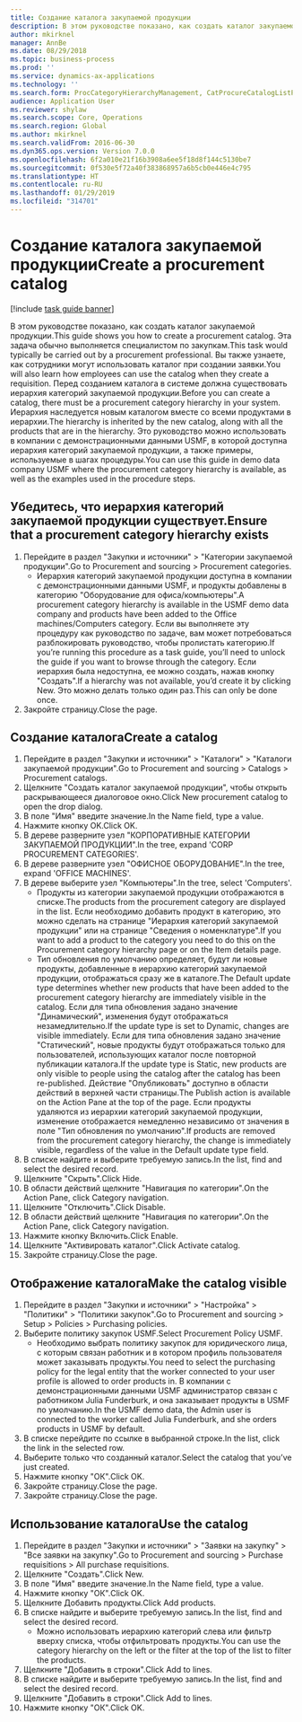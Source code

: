 ```yaml
---
title: Создание каталога закупаемой продукции
description: В этом руководстве показано, как создать каталог закупаемой продукции.
author: mkirknel
manager: AnnBe
ms.date: 08/29/2018
ms.topic: business-process
ms.prod: ''
ms.service: dynamics-ax-applications
ms.technology: ''
ms.search.form: ProcCategoryHierarchyManagement, CatProcureCatalogListPage, CatProcureCatalogCreate, CatProcureCatalogEdit, SysPolicyListPage, SysPolicy, CatCatalogPolicyRule, PurchReqTableListPage, PurchReqCreate, PurchReqTable, PurchReqAddItem
audience: Application User
ms.reviewer: shylaw
ms.search.scope: Core, Operations
ms.search.region: Global
ms.author: mkirknel
ms.search.validFrom: 2016-06-30
ms.dyn365.ops.version: Version 7.0.0
ms.openlocfilehash: 6f2a010e21f16b3908a6ee5f18d8f144c5130be7
ms.sourcegitcommit: 0f530e5f72a40f383868957a6b5cb0e446e4c795
ms.translationtype: HT
ms.contentlocale: ru-RU
ms.lasthandoff: 01/29/2019
ms.locfileid: "314701"
---
```

# <a name="create-a-procurement-catalog"></a><span data-ttu-id="94ce6-103">Создание каталога закупаемой продукции</span><span class="sxs-lookup"><span data-stu-id="94ce6-103">Create a procurement catalog</span></span>

[!include [task guide banner](../../includes/task-guide-banner.md)]

<span data-ttu-id="94ce6-104">В этом руководстве показано, как создать каталог закупаемой продукции.</span><span class="sxs-lookup"><span data-stu-id="94ce6-104">This guide shows you how to create a procurement catalog.</span></span> <span data-ttu-id="94ce6-105">Эта задача обычно выполняется специалистом по закупкам.</span><span class="sxs-lookup"><span data-stu-id="94ce6-105">This task would typically be carried out by a procurement professional.</span></span> <span data-ttu-id="94ce6-106">Вы также узнаете, как сотрудники могут использовать каталог при создании заявки.</span><span class="sxs-lookup"><span data-stu-id="94ce6-106">You will also learn how employees can use the catalog when they create a requisition.</span></span> <span data-ttu-id="94ce6-107">Перед созданием каталога в системе должна существовать иерархия категорий закупаемой продукции.</span><span class="sxs-lookup"><span data-stu-id="94ce6-107">Before you can create a catalog, there must be a procurement category hierarchy in your system.</span></span> <span data-ttu-id="94ce6-108">Иерархия наследуется новым каталогом вместе со всеми продуктами в иерархии.</span><span class="sxs-lookup"><span data-stu-id="94ce6-108">The hierarchy is inherited by the new catalog, along with all the products that are in the hierarchy.</span></span> <span data-ttu-id="94ce6-109">Это руководство можно использовать в компании с демонстрационными данными USMF, в которой доступна иерархия категорий закупаемой продукции, а также примеры, используемые в шагах процедуры.</span><span class="sxs-lookup"><span data-stu-id="94ce6-109">You can use this guide in demo data company USMF where the procurement category hierarchy is available, as well as the examples used in the procedure steps.</span></span>


## <a name="ensure-that-a-procurement-category-hierarchy-exists"></a><span data-ttu-id="94ce6-110">Убедитесь, что иерархия категорий закупаемой продукции существует.</span><span class="sxs-lookup"><span data-stu-id="94ce6-110">Ensure that a procurement category hierarchy exists</span></span>
1. <span data-ttu-id="94ce6-111">Перейдите в раздел "Закупки и источники" > "Категории закупаемой продукции".</span><span class="sxs-lookup"><span data-stu-id="94ce6-111">Go to Procurement and sourcing > Procurement categories.</span></span>
    * <span data-ttu-id="94ce6-112">Иерархия категорий закупаемой продукции доступна в компании с демонстрационными данными USMF, и продукты добавлены в категорию "Оборудование для офиса/компьютеры".</span><span class="sxs-lookup"><span data-stu-id="94ce6-112">A procurement category hierarchy is available in the USMF demo data company and products have been added to the Office machines/Computers category.</span></span> <span data-ttu-id="94ce6-113">Если вы выполняете эту процедуру как руководство по задаче, вам может потребоваться разблокировать руководство, чтобы пролистать категорию.</span><span class="sxs-lookup"><span data-stu-id="94ce6-113">If you’re running this procedure as a task guide, you’ll need to unlock the guide if you want to browse through the category.</span></span> <span data-ttu-id="94ce6-114">Если иерархия была недоступна, ее можно создать, нажав кнопку "Создать".</span><span class="sxs-lookup"><span data-stu-id="94ce6-114">If a hierarchy was not available, you’d create it by clicking New.</span></span> <span data-ttu-id="94ce6-115">Это можно делать только один раз.</span><span class="sxs-lookup"><span data-stu-id="94ce6-115">This can only be done once.</span></span>  
2. <span data-ttu-id="94ce6-116">Закройте страницу.</span><span class="sxs-lookup"><span data-stu-id="94ce6-116">Close the page.</span></span>

## <a name="create-a-catalog"></a><span data-ttu-id="94ce6-117">Создание каталога</span><span class="sxs-lookup"><span data-stu-id="94ce6-117">Create a catalog</span></span>
1. <span data-ttu-id="94ce6-118">Перейдите в раздел "Закупки и источники" > "Каталоги" > "Каталоги закупаемой продукции".</span><span class="sxs-lookup"><span data-stu-id="94ce6-118">Go to Procurement and sourcing > Catalogs > Procurement catalogs.</span></span>
2. <span data-ttu-id="94ce6-119">Щелкните "Создать каталог закупаемой продукции", чтобы открыть раскрывающееся диалоговое окно.</span><span class="sxs-lookup"><span data-stu-id="94ce6-119">Click New procurement catalog to open the drop dialog.</span></span>
3. <span data-ttu-id="94ce6-120">В поле "Имя" введите значение.</span><span class="sxs-lookup"><span data-stu-id="94ce6-120">In the Name field, type a value.</span></span>
4. <span data-ttu-id="94ce6-121">Нажмите кнопку OK.</span><span class="sxs-lookup"><span data-stu-id="94ce6-121">Click OK.</span></span>
5. <span data-ttu-id="94ce6-122">В дереве разверните узел "КОРПОРАТИВНЫЕ КАТЕГОРИИ ЗАКУПАЕМОЙ ПРОДУКЦИИ".</span><span class="sxs-lookup"><span data-stu-id="94ce6-122">In the tree, expand 'CORP PROCUREMENT CATEGORIES'.</span></span>
6. <span data-ttu-id="94ce6-123">В дереве разверните узел "ОФИСНОЕ ОБОРУДОВАНИЕ".</span><span class="sxs-lookup"><span data-stu-id="94ce6-123">In the tree, expand 'OFFICE MACHINES'.</span></span>
7. <span data-ttu-id="94ce6-124">В дереве выберите узел "Компьютеры".</span><span class="sxs-lookup"><span data-stu-id="94ce6-124">In the tree, select 'Computers'.</span></span>
    * <span data-ttu-id="94ce6-125">Продукты из категории закупаемой продукции отображаются в списке.</span><span class="sxs-lookup"><span data-stu-id="94ce6-125">The products from the procurement category are displayed in the list.</span></span> <span data-ttu-id="94ce6-126">Если необходимо добавить продукт в категорию, это можно сделать на странице "Иерархия категорий закупаемой продукции" или на странице "Сведения о номенклатуре".</span><span class="sxs-lookup"><span data-stu-id="94ce6-126">If you want to add a product to the category you need to do this on the Procurement category hierarchy page or on the Item details page.</span></span>  
    * <span data-ttu-id="94ce6-127">Тип обновления по умолчанию определяет, будут ли новые продукты, добавленные в иерархию категорий закупаемой продукции, отображаться сразу же в каталоге.</span><span class="sxs-lookup"><span data-stu-id="94ce6-127">The Default update type determines whether new products that have been added to the procurement category hierarchy are immediately visible in the catalog.</span></span> <span data-ttu-id="94ce6-128">Если для типа обновления задано значение "Динамический", изменения будут отображаться незамедлительно.</span><span class="sxs-lookup"><span data-stu-id="94ce6-128">If the update type is set to Dynamic, changes are visible immediately.</span></span> <span data-ttu-id="94ce6-129">Если для типа обновления задано значение "Статический", новые продукты будут отображаться только для пользователей, использующих каталог после повторной публикации каталога.</span><span class="sxs-lookup"><span data-stu-id="94ce6-129">If the update type is Static, new products are only visible to people using the catalog after the catalog has been re-published.</span></span> <span data-ttu-id="94ce6-130">Действие "Опубликовать" доступно в области действий в верхней части страницы.</span><span class="sxs-lookup"><span data-stu-id="94ce6-130">The Publish action is available on the Action Pane at the top of the page.</span></span> <span data-ttu-id="94ce6-131">Если продукты удаляются из иерархии категорий закупаемой продукции, изменение отображается немедленно независимо от значения в поле "Тип обновления по умолчанию".</span><span class="sxs-lookup"><span data-stu-id="94ce6-131">If products are removed from the procurement category hierarchy, the change is immediately visible, regardless of the value in the Default update type field.</span></span>  
8. <span data-ttu-id="94ce6-132">В списке найдите и выберите требуемую запись.</span><span class="sxs-lookup"><span data-stu-id="94ce6-132">In the list, find and select the desired record.</span></span>
9. <span data-ttu-id="94ce6-133">Щелкните "Скрыть".</span><span class="sxs-lookup"><span data-stu-id="94ce6-133">Click Hide.</span></span>
10. <span data-ttu-id="94ce6-134">В области действий щелкните "Навигация по категории".</span><span class="sxs-lookup"><span data-stu-id="94ce6-134">On the Action Pane, click Category navigation.</span></span>
11. <span data-ttu-id="94ce6-135">Щелкните "Отключить".</span><span class="sxs-lookup"><span data-stu-id="94ce6-135">Click Disable.</span></span>
12. <span data-ttu-id="94ce6-136">В области действий щелкните "Навигация по категории".</span><span class="sxs-lookup"><span data-stu-id="94ce6-136">On the Action Pane, click Category navigation.</span></span>
13. <span data-ttu-id="94ce6-137">Нажмите кнопку Включить.</span><span class="sxs-lookup"><span data-stu-id="94ce6-137">Click Enable.</span></span>
14. <span data-ttu-id="94ce6-138">Щелкните "Активировать каталог".</span><span class="sxs-lookup"><span data-stu-id="94ce6-138">Click Activate catalog.</span></span>
15. <span data-ttu-id="94ce6-139">Закройте страницу.</span><span class="sxs-lookup"><span data-stu-id="94ce6-139">Close the page.</span></span>

## <a name="make-the-catalog-visible"></a><span data-ttu-id="94ce6-140">Отображение каталога</span><span class="sxs-lookup"><span data-stu-id="94ce6-140">Make the catalog visible</span></span>
1. <span data-ttu-id="94ce6-141">Перейдите в раздел "Закупки и источники" > "Настройка" > "Политики" > "Политики закупок".</span><span class="sxs-lookup"><span data-stu-id="94ce6-141">Go to Procurement and sourcing > Setup > Policies > Purchasing policies.</span></span>
2. <span data-ttu-id="94ce6-142">Выберите политику закупок USMF.</span><span class="sxs-lookup"><span data-stu-id="94ce6-142">Select Procurement Policy USMF.</span></span>
    * <span data-ttu-id="94ce6-143">Необходимо выбрать политику закупок для юридического лица, с которым связан работник и в котором профиль пользователя может заказывать продукты.</span><span class="sxs-lookup"><span data-stu-id="94ce6-143">You need to select the purchasing policy for the legal entity that the worker connected to your user profile is allowed to order products in.</span></span> <span data-ttu-id="94ce6-144">В компании с демонстрационными данными USMF администратор связан с работником Julia Funderburk, и она заказывает продукты в USMF по умолчанию.</span><span class="sxs-lookup"><span data-stu-id="94ce6-144">In the USMF demo data, the Admin user is connected to the worker called Julia Funderburk, and she orders products in USMF by default.</span></span>  
3. <span data-ttu-id="94ce6-145">В списке перейдите по ссылке в выбранной строке.</span><span class="sxs-lookup"><span data-stu-id="94ce6-145">In the list, click the link in the selected row.</span></span>
4. <span data-ttu-id="94ce6-146">Выберите только что созданный каталог.</span><span class="sxs-lookup"><span data-stu-id="94ce6-146">Select the catalog that you’ve just created.</span></span>
5. <span data-ttu-id="94ce6-147">Нажмите кнопку "OК".</span><span class="sxs-lookup"><span data-stu-id="94ce6-147">Click OK.</span></span>
6. <span data-ttu-id="94ce6-148">Закройте страницу.</span><span class="sxs-lookup"><span data-stu-id="94ce6-148">Close the page.</span></span>
7. <span data-ttu-id="94ce6-149">Закройте страницу.</span><span class="sxs-lookup"><span data-stu-id="94ce6-149">Close the page.</span></span>

## <a name="use-the-catalog"></a><span data-ttu-id="94ce6-150">Использование каталога</span><span class="sxs-lookup"><span data-stu-id="94ce6-150">Use the catalog</span></span>
1. <span data-ttu-id="94ce6-151">Перейдите в раздел "Закупки и источники" > "Заявки на закупку" > "Все заявки на закупку".</span><span class="sxs-lookup"><span data-stu-id="94ce6-151">Go to Procurement and sourcing > Purchase requisitions > All purchase requisitions.</span></span>
2. <span data-ttu-id="94ce6-152">Щелкните "Создать".</span><span class="sxs-lookup"><span data-stu-id="94ce6-152">Click New.</span></span>
3. <span data-ttu-id="94ce6-153">В поле "Имя" введите значение.</span><span class="sxs-lookup"><span data-stu-id="94ce6-153">In the Name field, type a value.</span></span>
4. <span data-ttu-id="94ce6-154">Нажмите кнопку "OК".</span><span class="sxs-lookup"><span data-stu-id="94ce6-154">Click OK.</span></span>
5. <span data-ttu-id="94ce6-155">Щелкните Добавить продукты.</span><span class="sxs-lookup"><span data-stu-id="94ce6-155">Click Add products.</span></span>
6. <span data-ttu-id="94ce6-156">В списке найдите и выберите требуемую запись.</span><span class="sxs-lookup"><span data-stu-id="94ce6-156">In the list, find and select the desired record.</span></span>
    * <span data-ttu-id="94ce6-157">Можно использовать иерархию категорий слева или фильтр вверху списка, чтобы отфильтровать продукты.</span><span class="sxs-lookup"><span data-stu-id="94ce6-157">You can use the category hierarchy on the left or the filter at the top of the list to filter the products.</span></span>  
7. <span data-ttu-id="94ce6-158">Щелкните "Добавить в строки".</span><span class="sxs-lookup"><span data-stu-id="94ce6-158">Click Add to lines.</span></span>
8. <span data-ttu-id="94ce6-159">В списке найдите и выберите требуемую запись.</span><span class="sxs-lookup"><span data-stu-id="94ce6-159">In the list, find and select the desired record.</span></span>
9. <span data-ttu-id="94ce6-160">Щелкните "Добавить в строки".</span><span class="sxs-lookup"><span data-stu-id="94ce6-160">Click Add to lines.</span></span>
10. <span data-ttu-id="94ce6-161">Нажмите кнопку "OК".</span><span class="sxs-lookup"><span data-stu-id="94ce6-161">Click OK.</span></span>

